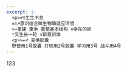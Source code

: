 ```yaml
---
excerpt: |-
  <p>♂♀生生不息
  ♎︎♏︎♐︎意识结合微生物酶适应环境
  ♑︎♒︎重建 重争 重整基本结构 ♓︎幸存的卵
  ♈︎又生长一轮 ♉︎新意识体
  <p>♑︎←♐︎ 变换胶囊
  野营用1号胶囊 打球用2号胶囊 学习用3号 战斗用4号
---
```

123